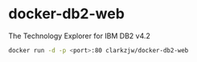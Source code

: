 # docker-db2-web

The Technology Explorer for IBM DB2 v4.2

```bash
docker run -d -p <port>:80 clarkzjw/docker-db2-web
```

